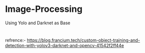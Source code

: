 # Image-Processing
Using Yolo and Darknet as Base
#
refrence:- https://blog.francium.tech/custom-object-training-and-detection-with-yolov3-darknet-and-opencv-41542f2ff44e
